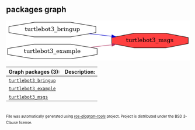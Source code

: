 <!--
File was automatically generated using 'ros-diagram-tools' project.
Project is distributed under the BSD 3-Clause license.
-->

## packages graph

[![turtlebot3_msgs](turtlebot3_msgs.png "turtlebot3_msgs")](turtlebot3_msgs.png)


| Graph packages (3): | Description: |
| ------------------- | ------------ |
| [`turtlebot3_bringup`](turtlebot3_bringup.html) |  |
| [`turtlebot3_example`](turtlebot3_example.html) |  |
| [`turtlebot3_msgs`](turtlebot3_msgs.html) |  |


</br>
<font size="1">
File was automatically generated using <a href="https://github.com/anetczuk/ros-diagram-tools"><i>ros-diagram-tools</i></a> project.
Project is distributed under the BSD 3-Clause license.
</font>
